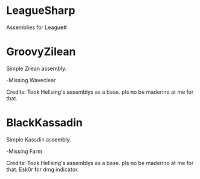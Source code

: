 LeagueSharp
===========

Assemblies for League#

GroovyZilean
===========

Simple Zilean assembly.

-Missing Waveclear

Credits:
Took Hellsing's assemblys as a base. pls no be maderino at me for that.

BlackKassadin
===========

Simple Kassdin assembly.

-Missing Farm

Credits:
Took Hellsing's assemblys as a base. pls no be maderino at me for that.
Esk0r for dmg indicator.
